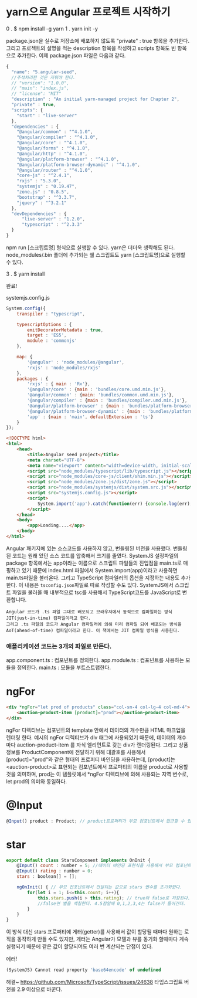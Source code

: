  # yarn으로 Angular 프로젝트 시작하기
 0 . $ npm install -g yarn
 1 . yarn init -y

package.json을 실수로 저장소에 배포하지 않도록 "private" : true 항목을 추가한다.
그리고 프로젝트의 설명을 적는 description 항목을 작성하고 scripts 항목도 빈 항목으로 추가한다. 이제 package.json 파일은 다음과 같다.
```js
{
  "name": "5.angular-seed",
  //주석처리한 것은 지워야 한다.
  // "version": "1.0.0",
  // "main": "index.js",
  // "license": "MIT"
  "description" : "An initial yarn-managed project for Chapter 2",
  "private" : true,
  "scripts": {
    "start" : "live-server"
  },
  "dependencies" : {
    "@angular/common" : "^4.1.0",
    "@angular/compiler" : "^4.1.0",
    "@angular/core" : "^4.1.0",
    "@angular/forms" : "^4.1.0",
    "@angular/http" : "^4.1.0",
    "@angular/platform-browser" : "^4.1.0",
    "@angular/platform-browser-dynamic" : "^4.1.0",
    "@angular/router" : "^4.1.0",
    "core-js" : "^2.4.1",
    "rxjs" : "5.3.0",
    "systemjs" : "0.19.47",
    "zone.js" : "0.8.5",
    "bootstrap" : "^3.3.7",
    "jquery" : "^3.2.1"
  },
  "devDependencies" : {
      "live-server" : "1.2.0",
      "typescript" : "^2.3.3"
  }
}
```
npm run \[스크립트명] 형식으로 실행할 수 있다.
yarn은 더더욱 생략해도 된다. node_modules/.bin 폴더에 추가되는 쉘 스크립트도 yarn \[스크립트명]으로 실행할 수 있다.

3 . $ yarn install

완료!

systemjs.config.js
```js
System.config({
    transpiler : "typescript",

    typescriptOptions : {
        emitDecoratorMetadata : true,
        target : 'ES5',
        module : 'commonjs'
    },

    map: {
        '@angular' : 'node_modules/@angular',
        'rxjs' : 'node_modules/rxjs'
    },
    packages : {
        'rxjs' : { main : 'Rx'},
        '@angular/core' : {main : 'bundles/core.umd.min.js'},
        '@angular/common' : {main: 'bundles/common.umd.min.js'},
        '@angular/compiler' : {main : 'bundles/compiler.umd.min.js'},
        '@angular/platform-browser' : {main : 'bundles/platform-browser.umd.min.js'},
        '@angular/platform-browser-dynamic' : {main : 'bundles/platform-browser-dynamic.umd.min.js'},
        'app' : {main : 'main', defaultExtension : 'ts'}
    }
});
```

```html
<!DOCTYPE html>
<html>
    <head>
        <title>Angular seed project</title>
        <meta charset="UTF-8">
        <meta name="viewport" content="width=device-width, initial-scale=1">
        <script src="node_modules/typescript/lib/typescript.js"></script>
        <script src="node_modules/core-js/client/shim.min.js"></script>
        <script src="node_modules/zone.js/dist/zone.js"></script>
        <script src="node_modules/systemjs/dist/system.src.js"></script>
        <script src="systemjs.config.js"></script>
        <script>
            System.import('app').catch(function(err) {console.log(err);});
        </script>
    </head>
    <body>
        <app>Loading....</app>
    </body>
</html> 
```



Angular 패키지에 있는 소스코드를 사용하지 않고, 번들링된 버전을 사용했다. 번들링된 코드는 원래 있던 소스 코드를 압축해서 크기를 줄였다.
SystemJS 설정파일의 package 항목에서는 app이라는 이름으로 스크립트 파일들의 진입점을 main.ts로 매핑하고 있기 때문에 index.html 파일에서 System.import(app)이라고 사용하면 main.ts파일을 불러온다.
그리고 TypeScript 컴파일러의 옵션을 지정하는 내용도 추가한다. 이 내용은 `tsconfig.json`파일로 따로 작성할 수도 있다.
SystemJS에서 스크립트 파일을 불러올 때 내부적으로 tsc를 사용해서 TypeScript코드를 JavaScript로 변환합니다.
```
Angular 코드가 .ts 파일 그대로 배포되고 브라우저에서 동적으로 컴파일하는 방식 JIT(just-in-time) 컴파일이라고 한다. 
그리고 .ts 파일의 코드가 Angular 컴파일러에 의해 미리 컴파일 되어 배포되는 방식을 AoT(ahead-of-time) 컴파일이라고 한다. 이 책에서는 JIT 컴파일 방식을 사용한다.
```

### 애플리케이션 코드는 3개의 파일로 만든다.
app.component.ts : 컴포넌트를 정의한다.
app.module.ts : 컴포넌트를 사용하는 모듈을 정의한다.
main.ts : 모듈을 부트스트랩한다.


# ngFor
```html
<div *ngFor="let prod of products" class="col-sm-4 col-lg-4 col-md-4">
    <auction-product-item [product]="prod"></auction-product-item>
</div>
```
ngFor 디렉티브는 컴포넌트의 template 안에서 데이터의 개수만큼 HTML 마크업을 렌더링 한다.
예시의 ngFor 디렉티브가 div 태그에 사용되었기 때문에, 데이터의 개수마다 auction-product-item 를 자식 엘리먼트로 갖는 div가 렌더링된다.
그리고 상품 정보를 ProductComponent에 전달하기 위해 대괄호를 사용해서 \[product]="prod"와 같은 형태의 프로퍼티 바인딩을 사용하는데, \[product]는 \<auction-product>로 표현되는 컴포넌트에서 프로퍼티의 이름을 product로 사용할 것을 의미하며, prod는 이 템플릿에서 *ngFor 디렉티브에 의해 사용되는 지역 변수로, let prod의 의미와 동일하다.


# @Input
```js
@Input() product : Product; // product프로퍼티가 부모 컴포넌트에서 접근할 수 있도록 컴포넌트 외부로 공개되어 있고, 부모 컴포넌트에서 값을 지정할 수 있다는 것을 의미한다.
```

# star
```js
export default class StarsComponent implements OnInit {
    @Input() count : number = 5; //데이터 바인딩 표현식을 사용해서 부모 컴포넌트에서 count와 rating 변수를 설정할 수 있도록 한다.
    @Input() rating : number = 0;
    stars : boolean[] = []; 

    ngOnInit() { // 부모 컨포넌트에서 전달되는 값으로 stars 변수를 초기화한다.
        for(let i = 1; i<=this.count; i++){
            this.stars.push(i > this.rating); // true와 false로 저장된다.
            //false면 별을 색칠한다. 4.5점일때 0,1,2,3,4는 false가 들어간다.
        }
    }
}
```
이 방식 대신 stars 프로퍼티에 게터(getter)를 사용해서 값이 할당될 때마다 원하는 로직을 동작하게 만들 수도 있지만, 게터는 Angular가 모델과 뷰를 동기화 할때마다 계속 실행되기 때문에 같은 값이 할당되어도 여러 번 계산되는 단점이 있다.

에러!
```js
(SystemJS) Cannot read property 'base64encode' of undefined
```
해결~
https://github.com/Microsoft/TypeScript/issues/24638
타입스크립트 버전을 2.9 이상으로 바꾼다.